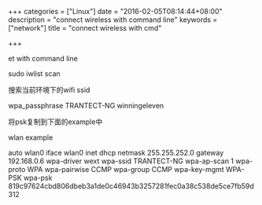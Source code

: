 +++
categories = ["Linux"]
date = "2016-02-05T08:14:44+08:00"
description = "connect wireless with command line"
keywords = ["network"]
title = "connect wireless with cmd"

+++

et with command line

sudo iwlist scan

搜索当前环境下的wifi ssid

wpa_passphrase TRANTECT-NG winningeleven

将psk复制到下面的example中

wlan example

auto wlan0 iface wlan0 inet dhcp netmask 255.255.252.0 gateway 192.168.0.6 wpa-driver wext wpa-ssid TRANTECT-NG wpa-ap-scan 1 wpa-proto WPA wpa-pairwise CCMP wpa-group CCMP wpa-key-mgmt WPA-PSK wpa-psk 819c97624cbd806dbeb3a1de0c46943b3257281fec0a38c538de5ce7fb59d312
